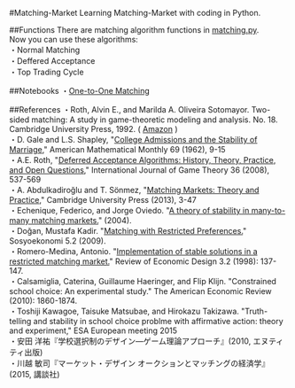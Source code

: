 #Matching-Market
Learning Matching-Market with coding in Python.  

##Functions
There are matching algorithm functions in [matching.py](https://github.com/ogaway/Matching-Market/blob/master/matching.py).   
Now you can use these algorithms:  
・Normal Matching  
・Deffered Acceptance  
・Top Trading Cycle  

##Notebooks
・[One-to-One Matching](http://nbviewer.ipython.org/github/ogaway/Matching-Market/blob/master/One-to-One.ipynb)  
  
##References
・Roth, Alvin E., and Marilda A. Oliveira Sotomayor. Two-sided matching: A study in game-theoretic modeling and analysis. No. 18. Cambridge University Press, 1992. ( [Amazon](http://www.amazon.co.jp/dp/0521437881) )  
・D. Gale and L.S. Shapley, "[College Admissions and the Stability of Marriage](http://www.jstor.org/stable/2312726?seq=1#page_scan_tab_contents)," American Mathematical Monthly 69 (1962), 9-15  
・A.E. Roth, "[Deferred Acceptance Algorithms: History, Theory, Practice, and Open Questions](http://link.springer.com/article/10.1007/s00182-008-0117-6)," International Journal of Game Theory 36 (2008), 537-569  
・A. Abdulkadiroğlu and T. Sönmez, "[Matching Markets: Theory and Practice](http://ebooks.cambridge.org/chapter.jsf?bid=CBO9781139060011&cid=CBO9781139060011A010&tabName=Chapter)," Cambridge University Press (2013), 3-47  
・Echenique, Federico, and Jorge Oviedo. "[A theory of stability in many-to-many matching markets.](http://papers.ssrn.com/sol3/papers.cfm?abstract_id=691443)" (2004).  
・Doğan, Mustafa Kadir. "[Matching with Restricted Preferences.](http://dergipark.ulakbim.gov.tr/sosyoekonomi/article/view/5000080555)" Sosyoekonomi 5.2 (2009).  
・Romero-Medina, Antonio. "[Implementation of stable solutions in a restricted matching market.](http://link.springer.com/article/10.1007/s100580050009)" Review of Economic Design 3.2 (1998): 137-147.  
・Calsamiglia, Caterina, Guillaume Haeringer, and Flip Klijn. "Constrained school choice: An experimental study." The American Economic Review (2010): 1860-1874.  
・Toshiji Kawagoe, Taisuke Matsubae, and Hirokazu Takizawa. "Truth-telling and stability in school choice problme with affirmative action: theory and experiment," ESA European meeting 2015  
・安田 洋祐『学校選択制のデザイン―ゲーム理論アプローチ』(2010, エヌティティ出版)  
・川越 敏司『マーケット・デザイン オークションとマッチングの経済学』(2015, 講談社)  
